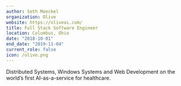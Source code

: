 ```yaml
---
author: Seth Moeckel
organization: Olive
website: https://oliveai.com/
title: Full Stack Software Engineer
location: Columbus, Ohio
date: "2018-10-01"
end_date: "2019-11-04"
current_role: false
icon: /olive.png
---
```


Distributed Systems, Windows Systems and Web Development on the world’s first AI-as-a-service for healthcare.